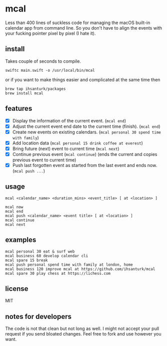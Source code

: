 # mcal

Less than 400 lines of suckless code for managing the macOS built-in calendar
app from command line. So you don't have to align the events with your fucking
pointer pixel by pixel (I hate it).

## install
Takes couple of seconds to compile.
```
swiftc main.swift -o /usr/local/bin/mcal
```
or if you want to make things easier and complicated at the same time then
```
brew tap ihsanturk/packages
brew install mcal
```

## features
* [X] Display the information of the current event. (`mcal end`)
* [X] Adjust the current event end date to the current time (finish). (`mcal end`)
* [X] Create new events on existing calendars. (`mcal personal 30 spend time with family`)
* [X] Add location data (`mcal personal 15 drink coffee at everest`)
* [X] Bring future (next) event to current time (`mcal next`)
* [X] Continue previous event (`mcal continue`) (ends the current and
      copies previous event to current time)
* [X] Push last forgotten event as started from the last event and ends now.
      (`mcal push ...`)

## usage
```
mcal <calendar_name> <duration_mins> <event_title> [ at <location> ]

mcal now
mcal end
mcal push <calendar_name> <event title> [ at <location> ]
mcal continue
mcal next
```

## examples
```
mcal personal 30 eat & surf web
mcal business 60 develop calendar cli
mcal spare 15 break
mcal push personal spend time with family at london, home
mcal business 120 improve mcal at https://github.com/ihsanturk/mcal
mcal spare 30 play chess at https://lichess.com
```

## license
MIT

## notes for developers
The code is not that clean but not long as well. I might not accept your pull
request if you send bloated changes. Feel free to fork and use however you
want.

